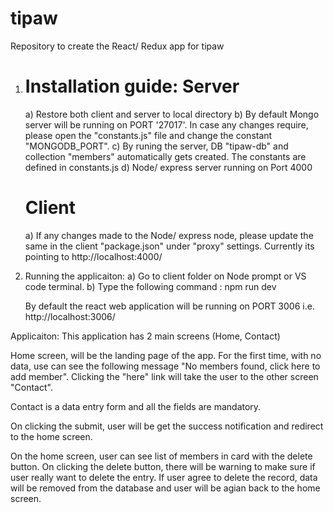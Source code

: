 # tipaw
Repository to create the React/ Redux app for tipaw

1. Installation guide:
	Server
	=======
	a) Restore both client and server to local directory
	b) By default Mongo server will be running on PORT '27017'. 
		In case any changes require, please open the "constants.js" file and change the constant "MONGODB_PORT".
	c) By runing the server, DB "tipaw-db" and collection "members" automatically gets created. The constants are defined in constants.js
	d) Node/ express server running on Port 4000
	
	Client
	========
	a) If any changes made to the Node/ express node, please update the same in the client "package.json" under "proxy" settings. 
		Currently its pointing to http://localhost:4000/

2. Running the applicaiton:
	a) Go to client folder on Node prompt or VS code terminal.
	b) Type the following command : npm run dev
	
	By default the react web application will be running on PORT 3006 i.e. http://localhost:3006/
	

Applicaiton:
This application has 2 main screens (Home, Contact)

Home screen, will be the landing page of the app. For the first time, with no data, use can see the following message "No members found, click here to add member".
Clicking the "here" link will take the user to the other screen "Contact".

Contact is a data entry form and all the fields are mandatory.

On clicking the submit, user will be get the success notification and redirect to the home screen.

On the home screen, user can see list of members in card with the delete button. On clicking the delete button, there will be warning to make sure if user really 
want to delete the entry. If user agree to delete the record, data will be removed from the database and user will be agian back to the home screen.
